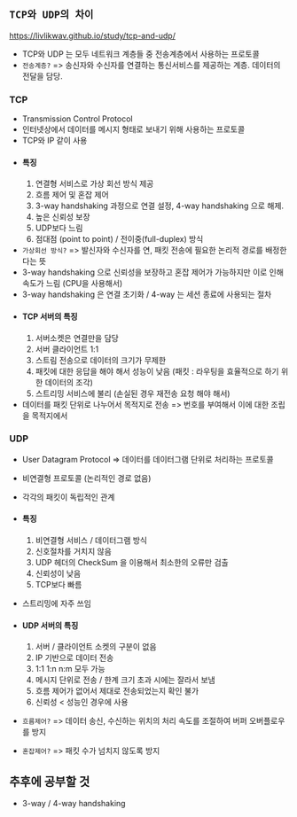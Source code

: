## `TCP와 UDP의 차이`
https://livlikwav.github.io/study/tcp-and-udp/

- TCP와 UDP 는 모두 네트워크 계층들 중 전송계층에서 사용하는 프로토콜 
- `전송계층?` => 송신자와 수신자를 연결하는 통신서비스를 제공하는 계층. 데이터의 전달을 담당.

### TCP
- Transmission Control Protocol
- 인터넷상에서 데이터를 메시지 형태로 보내기 위해 사용하는 프로토콜
- TCP와 IP 같이 사용
- #### 특징
  1. 연결형 서비스로 가상 회선 방식 제공
  2. 흐름 제어 및 혼잡 제어
  3. 3-way handshaking 과정으로 연결 설정, 4-way handshaking 으로 해제.
  4. 높은 신뢰성 보장
  5. UDP보다 느림
  6. 점대점 (point to point) / 전이중(full-duplex) 방식
- `가상회선 방식?` => 발신자와 수신자를 연, 패킷 전송에 필요한 논리적 경로를 배정한다는 뜻
- 3-way handshaking 으로 신뢰성을 보장하고 혼잡 제어가 가능하지만 이로 인해 속도가 느림 (CPU을 사용해서)
- 3-way handshaking 은 연결 초기화 / 4-way 는 세션 종료에 사용되는 절차
- #### TCP 서버의 특징
  1. 서버소켓은 연결만을 담당
  2. 서버 클라이언트 1:1
  3. 스트림 전송으로 데이터의 크기가 무제한
  4. 패킷에 대한 응답을 해야 해서 성능이 낮음 (패킷 : 라우팅을 효율적으로 하기 위한 데이터의 조각)
  5. 스트리밍 서비스에 불리 (손실된 경우 재전송 요청 해야 해서)
- 데이터를 패킷 단위로 나누어서 목적지로 전송 => 번호를 부여해서 이에 대한 조립을 목적지에서

### UDP
- User Datagram Protocol => 데이터를 데이터그램 단위로 처리하는 프로토콜
- 비연결형 프로토콜 (논리적인 경로 없음)
- 각각의 패킷이 독립적인 관계
- #### 특징
    1. 비연결형 서비스 / 데이터그램 방식
    2. 신호절차를 거치지 않음
    3. UDP 헤더의 CheckSum 을 이용해서 최소한의 오류만 검출 
    4. 신뢰성이 낮음
    5. TCP보다 빠름

- 스트리밍에 자주 쓰임
- #### UDP 서버의 특징
  1. 서버 / 클라이언트 소켓의 구분이 없음
  2. IP 기반으로 데이터 전송
  3. 1:1 1:n n:m 모두 가능
  4. 메시지 단위로 전송 / 한계 크기 초과 시에는 잘라서 보냄
  5. 흐름 제어가 없어서 제대로 전송되었는지 확인 불가
  6. 신뢰성 < 성능인 경우에 사용

- `흐름제어?` => 데이터 송신, 수신하는 위치의 처리 속도를 조절하여 버퍼 오버플로우를 방지
- `혼잡제어?` => 패킷 수가 넘치지 않도록 방지

## 추후에 공부할 것
- 3-way / 4-way handshaking
